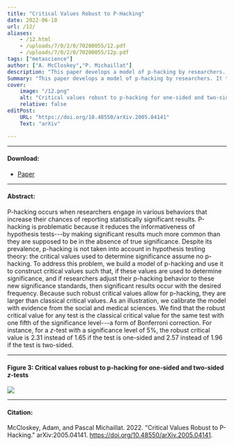 ```yaml
---
title: "Critical Values Robust to P-Hacking" 
date: 2022-06-18
url: /12/
aliases:
    - /12.html
    - /uploads/7/0/2/0/70200055/12.pdf
    - /uploads/7/0/2/0/70200055/12p.pdf    
tags: ["metascience"]
author: ["A. McCloskey","P. Michaillat"]
description: "This paper develops a model of p-hacking by researchers. It then gives critical values that correct the inflated type 1 error rates caused by p-hacking." 
Summary: "This paper develops a model of p-hacking by researchers. It then gives critical values that correct the inflated type 1 error rates caused by p-hacking. For a two-sided z-test with significance level of 5%, the robust critical value is 2.57 (instead of 1.96)."
cover:
    image: "/12.png"
    alt: "Critical values robust to p-hacking for one-sided and two-sided z-tests"
    relative: false
editPost:
    URL: "https://doi.org/10.48550/arXiv.2005.04141"
    Text: "arXiv"

---
```


---

#### Download:

- [Paper](/12.pdf)

---

#### Abstract:

P-hacking occurs when researchers engage in various behaviors that increase their chances of reporting statistically significant results. P-hacking is problematic because it reduces the informativeness of hypothesis tests---by making significant results much more common than they are supposed to be in the absence of true significance. Despite its prevalence, p-hacking is not taken into account in hypothesis testing theory: the critical values used to determine significance assume no p-hacking. To address this problem, we build a model of p-hacking and use it to construct critical values such that, if these values are used to determine significance, and if researchers adjust their p-hacking behavior to these new significance standards, then significant results occur with the desired frequency. Because such robust critical values allow for p-hacking, they are larger than classical critical values. As an illustration, we calibrate the model with evidence from the social and medical sciences. We find that the robust critical value for any test is the classical critical value for the same test with one fifth of the significance level---a form of Bonferroni correction. For instance, for a $z$-test with a significance level of 5%, the robust critical value is 2.31 instead of 1.65 if the test is one-sided and 2.57 instead of 1.96 if the test is two-sided.

---

#### Figure 3:  Critical values robust to p-hacking for one-sided and two-sided $z$-tests

![](/12.png)

---

#### Citation:

McCloskey, Adam, and Pascal Michaillat. 2022. "Critical Values Robust to P-Hacking." arXiv:2005.04141. https://doi.org/10.48550/arXiv.2005.04141.


